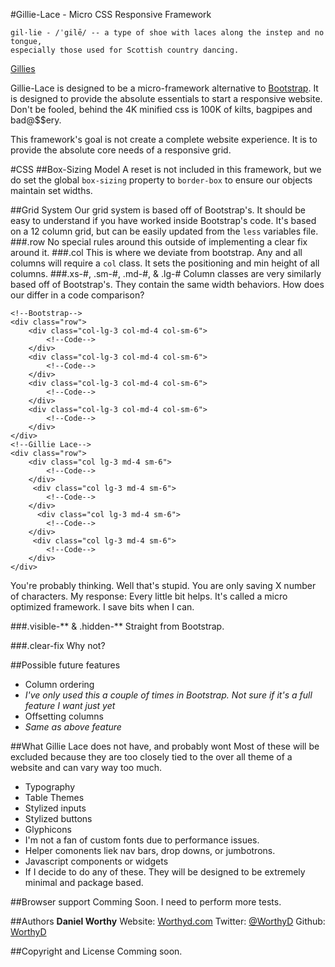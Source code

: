 #Gillie-Lace - Micro CSS Responsive Framework

```
gil·lie - /ˈgilē/ -- a type of shoe with laces along the instep and no tongue, 
especially those used for Scottish country dancing. 
```
<a href="http://en.wikipedia.org/wiki/Ghillies_(dance)">Gillies</a>

Gillie-Lace is designed to be a micro-framework alternative to <a href="http://getbootstrap.com">Bootstrap</a>. It is designed to provide the absolute essentials to start a responsive website. Don't be fooled, behind the 4K minified css is 100K of kilts, bagpipes and bad@$$ery.  

This framework's goal is not create a complete website experience. It is to provide the absolute core needs of a responsive grid.

#CSS
##Box-Sizing Model
A reset is not included in this framework, but we do set the global ```box-sizing``` property to ``border-box`` to ensure our objects maintain set widths.

##Grid System
Our grid system is based off of Bootstrap's.  It should be easy to understand if you have worked inside Bootstrap's code.  It's based on a 12 column grid, but can be easily updated from the `less` variables file.
###.row
No special rules around this outside of implementing a clear fix around it.
###.col
This is where we deviate from bootstrap. Any and all columns will require a `col` class.  It sets the positioning and min height of all columns.
###.xs-#, .sm-#, .md-#, & .lg-#
Column classes are very similarly based off of Bootstrap's. They contain the same width behaviors.  How does our differ in a code comparison?

```
<!--Bootstrap-->
<div class="row">
    <div class="col-lg-3 col-md-4 col-sm-6">
        <!--Code-->
    </div>
    <div class="col-lg-3 col-md-4 col-sm-6">
        <!--Code-->
    </div>
    <div class="col-lg-3 col-md-4 col-sm-6">
        <!--Code-->
    </div>
    <div class="col-lg-3 col-md-4 col-sm-6">
        <!--Code-->
    </div>
</div>
<!--Gillie Lace-->
<div class="row">
    <div class="col lg-3 md-4 sm-6">
        <!--Code-->
    </div>
     <div class="col lg-3 md-4 sm-6">
        <!--Code-->
    </div>
      <div class="col lg-3 md-4 sm-6">
        <!--Code-->
    </div>
     <div class="col lg-3 md-4 sm-6">
        <!--Code-->
    </div>
</div>
```
You're probably thinking. Well that's stupid. You are only saving X number of characters. My response: Every little bit helps.  It's called a micro optimized framework.  I save bits when I can.

###.visible-** & .hidden-**
Straight from Bootstrap.

###.clear-fix
Why not?

##Possible future features
* Column ordering
 * _I've only used this a couple of times in Bootstrap. Not sure if it's a full feature I want just yet_
* Offsetting columns
 * _Same as above feature_

##What Gillie Lace does not have, and probably wont
Most of these will be excluded because they are too closely tied to the over all theme of a website and can vary way too much.
* Typography
* Table Themes
* Stylized inputs
* Stylized buttons
* Glyphicons
 * I'm not a fan of custom fonts due to performance issues.  
* Helper comonents liek nav bars, drop downs, or jumbotrons.
* Javascript components or widgets
 * If I decide to do any of these. They will be designed to be extremely minimal and package based.

##Browser support
Comming Soon. I need to perform more tests.

##Authors
__Daniel Worthy__
Website: <a href="http://worthyd.com">Worthyd.com</a>
Twitter: <a href="https://twitter.com/WorthyD/">@WorthyD</a>
Github: <a href="https://github.com/WorthyD">WorthyD</a>

##Copyright and License
Comming soon.